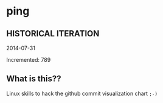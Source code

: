 # ping

## HISTORICAL ITERATION
2014-07-31

Incremented: 789

## What is this?? 
Linux skills to hack the github commit visualization chart `;-)`
